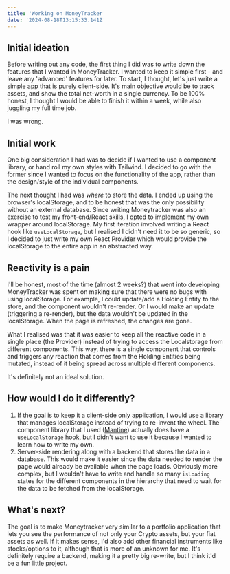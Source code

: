 ```yaml
---
title: 'Working on MoneyTracker'
date: '2024-08-18T13:15:33.141Z'
---
```

## Initial ideation
Before writing out any code, the first thing I did was to write down the features that I wanted in MoneyTracker.
I wanted to keep it simple first - and leave any 'advanced' features for later. To start, I thought, let's just
write a simple app that is purely client-side. It's main objective would be to track assets, and show the total
net-worth in a single currency. To be 100% honest, I thought I would be able to finish it within a week, while
also juggling my full time job.

I was wrong.

## Initial work
One big consideration I had was to decide if I wanted to use a component library, or hand roll my own styles
with Tailwind. I decided to go with the former since I wanted to focus on the functionality of the app, rather
than the design/style of the individual components.

The next thought I had was _where_ to store the data. I ended up using the browser's localStorage, and to be honest that
was the only possibility without an external database. Since writing Moneytracker was also an exercise to test my front-end/React
skills, I opted to implement my own wrapper around localStorage. My first iteration involved
writing a React hook like `useLocalStorage`, but I realised I didn't need it to be so generic, so I decided to just write my own
React Provider which would provide the localStorage to the entire app in an abstracted way.

## Reactivity is a pain
I'll be honest, most of the time (almost 2 weeks?) that went into developing MoneyTracker was spent on making sure that there were no bugs
with using localStorage. For example, I could update/add a Holding Entity to the store, and the component wouldn't re-render.
Or I would make an update (triggering a re-render), but the data wouldn't be updated in the localStorage. When the page is refreshed, the changes
are gone.

What I realised was that it was easier to keep all the reactive code in a single place (the Provider) instead of trying to access the Localstorage
from different components. This way, there is a single component that controls and triggers any reaction that comes
from the Holding Entities being mutated, instead of it being spread across multiple different components.

It's definitely not an ideal solution.

## How would I do it differently?
1. If the goal is to keep it a client-side only application, I would use a library that manages localStorage instead of trying to re-invent the wheel.
The component library that I used ([Mantine](https://github.com/mantinedev/mantine)) actually does have a `useLocalStorage` hook, but I didn't want to use it because I wanted to learn how to write my own.
2. Server-side rendering along with a backend that stores the data in a database. This would make it easier
since the data needed to render the page would already be available when the page loads. Obviously more complex, but I wouldn't
have to write and handle so many `isLoading` states for the different components in the hierarchy
that need to wait for the data to be fetched from the localStorage.

## What's next?
The goal is to make Moneytracker very similar to a portfolio application that lets you see the performance of not only your Crypto assets,
but your fiat assets as well. If it makes sense, I'd also add other financial instruments like stocks/options to it, although that is more
of an unknown for me. It's definitely require a backend, making it a pretty big re-write, but I think it'd be a fun little project.
